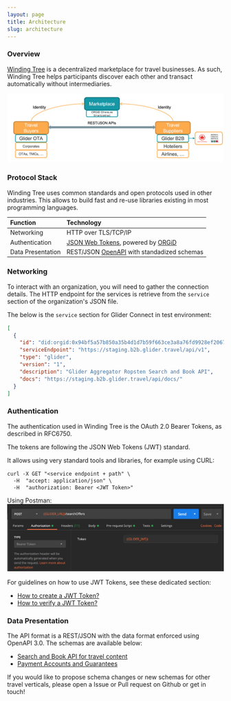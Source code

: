 ```yaml
---
layout: page
title: Architecture
slug: architecture
---
```


### Overview

[Winding Tree](https://windingtree.com/) is a decentralized marketplace for travel businesses. As such, Winding Tree helps participants discover each other and transact automatically without intermediaries.

![Architecture Overview](/assets/images/architecture-overview.png)

### Protocol Stack

Winding Tree uses common standards and open protocols used in other industries. This allows to build fast and re-use libraries existing in most programming languages.

| Function       | Technology           |
| :------------- | :------------------- |
| Networking     | HTTP over TLS/TCP/IP |
| Authentication | [JSON Web Tokens](https://tools.ietf.org/html/rfc7519), powered by [ORGiD](https://docs.orgid.tech/) |
| Data Presentation | REST/JSON [OpenAPI](https://www.openapis.org/) with standadized schemas |

### Networking

To interact with an organization, you will need to gather the connection details.
The HTTP endpoint for the services is retrieve from the `service` section of the organization's JSON file.

The below is the `service` section for Glider Connect in test environment:

```json
[
  {
    "id": "did:orgid:0x94bf5a57b850a35b4d1d7b59f663ce3a8a76fd9928ef2067cc772fc97fb0ad75#apiv1",
    "serviceEndpoint": "https://staging.b2b.glider.travel/api/v1",
    "type": "glider",
    "version": "1",
    "description": "Glider Aggregator Ropsten Search and Book API",
    "docs": "https://staging.b2b.glider.travel/api/docs/"
  }
]
```

### Authentication

The authentication used in Winding Tree is the OAuth 2.0 Bearer Tokens, as described in RFC6750.

The tokens are following the JSON Web Tokens (JWT) standard.

It allows using very standard tools and libraries, for example using CURL:

```shell
curl -X GET "<service endpoint + path" \
  -H  "accept: application/json" \
  -H  "authorization: Bearer <JWT Token>"
```

Using Postman:
![Postman Authorization preview](/assets/images/postman-authorization.png)

For guidelines on how to use JWT Tokens, see these dedicated section:

* [How to create a JWT Token?](/doc/jwt-create)
* [How to verify a JWT Token?](/doc/jwt-verify)

### Data Presentation

The API format is a REST/JSON with the data format enforced using OpenAPI 3.0.
The schemas are available below:

* [Search and Book API for travel content](https://staging.b2b.glider.travel/api/docs/)
* [Payment Accounts and Guarantees](https://staging.api.simard.io/api/docs/)

If you would like to propose schema changes or new schemas for other travel verticals, please open a Issue or Pull request on Github or get in touch!
